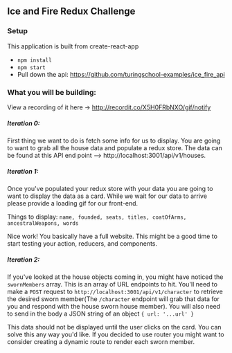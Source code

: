 ## Ice and Fire Redux Challenge

### Setup
  This application is built from create-react-app
* `npm install`
* `npm start`
* Pull down the api: https://github.com/turingschool-examples/ice_fire_api

### What you will be building:

View a recording of it here -> http://recordit.co/X5H0FRbNXO/gif/notify

##### Iteration 0:  

First thing we want to do is fetch some info for us to display.
You are going to want to grab all the house data and populate a redux store. The data can be found at this API end point --> http://localhost:3001/api/v1/houses.

##### Iteration 1:

Once you've populated your redux store with your data you are going to want to display the data as a card. While we wait for our data to arrive please provide a loading gif for our front-end.

Things to display:
`name, founded, seats, titles, coatOfArms, ancestralWeapons, words`

Nice work! You basically have a full website. This might be a good time to start testing your action, reducers, and components.

##### Iteration 2:

If you've looked at the house objects coming in, you might have noticed the `swornMembers` array. This is an array of URL endpoints to hit. You'll need to make a `POST` request to `http://localhost:3001/api/v1/character` to retrieve the desired sworn member(The `/character` endpoint will grab that data for you and respond with the house sworn house member). You will also need to send in the body a JSON string of an object `{ url: '...url' }`

This data should not be displayed until the user clicks on the card.
You can solve this any way you'd like. If you decided to use router you might want to consider creating a dynamic route to render each sworn member.
